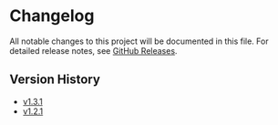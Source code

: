 # Changelog

All notable changes to this project will be documented in this file. For detailed release notes, see [GitHub Releases](https://github.com/devinschumacher/extension-skool-video-downloader/releases).

## Version History

- [v1.3.1](https://github.com/devinschumacher/extension-skool-video-downloader/releases/tag/v1.3.1)
- [v1.2.1](https://github.com/devinschumacher/extension-skool-video-downloader/releases/tag/v1.2.1)
